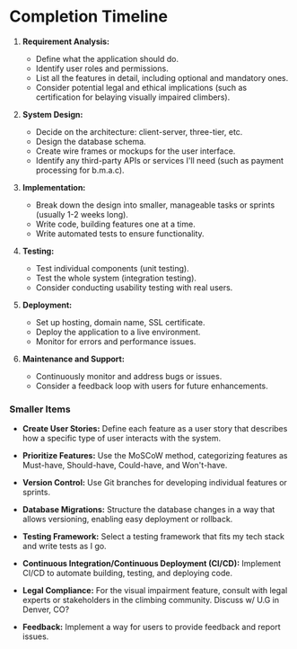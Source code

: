 # Completion Timeline



1. **Requirement Analysis:**

    - Define what the application should do.
    - Identify user roles and permissions.
    - List all the features in detail, including optional and mandatory ones.
    - Consider potential legal and ethical implications (such as certification for belaying visually impaired climbers).
    
1. **System Design:**

    - Decide on the architecture: client-server, three-tier, etc.
    - Design the database schema.
    - Create wire frames or mockups for the user interface.
    - Identify any third-party APIs or services I'll need (such as payment processing for b.m.a.c).
    
3. **Implementation:**

    - Break down the design into smaller, manageable tasks or sprints (usually 1-2 weeks long).
    - Write code, building features one at a time.
    - Write automated tests to ensure functionality.
    
1. **Testing:**

    - Test individual components (unit testing).
    - Test the whole system (integration testing).
    - Consider conducting usability testing with real users.
    
1. **Deployment:**

    - Set up hosting, domain name, SSL certificate.
    - Deploy the application to a live environment.
    - Monitor for errors and performance issues.
    
1. **Maintenance and Support:**

    - Continuously monitor and address bugs or issues.
    - Consider a feedback loop with users for future enhancements.





### Smaller Items

- **Create User Stories:** Define each feature as a user story that describes how a specific type of user interacts with the system.
    
- **Prioritize Features:** Use the MoSCoW method, categorizing features as Must-have, Should-have, Could-have, and Won't-have.
    
- **Version Control:** Use Git branches for developing individual features or sprints.
    
- **Database Migrations:** Structure the database changes in a way that allows versioning, enabling easy deployment or rollback.
    
- **Testing Framework:** Select a testing framework that fits my tech stack and write tests as I go.
    
- **Continuous Integration/Continuous Deployment (CI/CD):** Implement CI/CD to automate building, testing, and deploying code.
    
- **Legal Compliance:** For the visual impairment feature, consult with legal experts or stakeholders in the climbing community. Discuss w/ U.G in Denver, CO?
    
- **Feedback:** Implement a way for users to provide feedback and report issues.